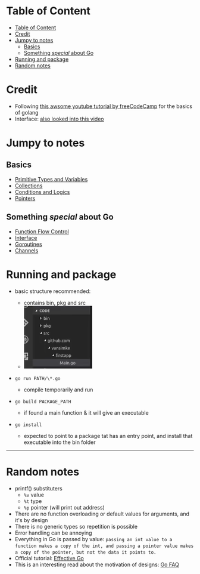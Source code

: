 # Table of Content

- [Table of Content](#table-of-content)
- [Credit](#credit)
- [Jumpy to notes](#jumpy-to-notes)
  - [Basics](#basics)
  - [Something _special_ about Go](#something-special-about-go)
- [Running and package](#running-and-package)
- [Random notes](#random-notes)

# Credit

- Following [this awsome youtube tutorial by freeCodeCamp](https://www.youtube.com/watch?v=YS4e4q9oBaU&t=4752s) for the basics of golang
- Interface: [also looked into this video](https://www.youtube.com/watch?v=gfoVLXQ5ujM)

# Jumpy to notes

## Basics

- [Primitive Types and Variables](./Basic-part1-primitive-types-and-var.md)
- [Collections](./Basic-part2-collections.md)
- [Conditions and Logics](./Basic-part3-conditional-and-logical.md)
- [Pointers](./Basic-part4-pointers.md)

## Something _special_ about Go

- [Function Flow Control](./Function-Control.md)
- [Interface](./Interface.md)
- [Goroutines](./Goroutines.md)
- [Channels](./Channels.md)

# Running and package

- basic structure recommended:

  - contains bin, pkg and src
  - ![basicProjectStructure](imgs/basicProjectStructure1.PNG)

- `go run PATH/\*.go`
  - compile temporarily and run
- `go build PACKAGE_PATH`
  - if found a main function & it will give an executable
- `go install`
  - expected to point to a package tat has an entry point, and install that executable into the bin folder

---

# Random notes

- printf() substituters
  - `%v` value
  - `%t` type
  - `%p` pointer (will print out address)
- There are no function overloading or default values for arguments, and it's by design
- There is no generic types so repetition is possible
- Error handling can be annoying
- Everything in Go is passed by value: `passing an int value to a function makes a copy of the int, and passing a pointer value makes a copy of the pointer, but not the data it points to.`
- Official tutorial: [Effective Go](https://go.dev/doc/effective_go)
- This is an interesting read about the motivation of designs: [Go FAQ](https://go.dev/doc/faq)

